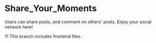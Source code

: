# Share_Your_Moments

Users can share posts, and comment on others' posts. Enjoy your social network here!

!!! This branch includes frontend files.
